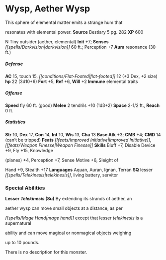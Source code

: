 ﻿---
cssclass: [monsters]

---

# Wysp, Aether Wysp
This sphere of elemental matter emits a strange hum that

resonates with elemental power.
**Source** Bestiary 5 pg. 282
**XP** 600

N Tiny outsider (aether, elemental)
**Init** +7; **Senses** _[[spells/Darkvision|darkvision]]_ 60 ft.; Perception +7
**Aura** resonance (30 ft.)

##### Defense

**AC** 15, touch 15, _[[conditions/Flat-Footed|flat-footed]]_ 12 (+3 Dex, +2 size)
**hp** 22 (3d10+6)
**Fort** +5, **Ref** +6, **Will** +2
**Immune** elemental traits

##### Offense
**Speed** fly 60 ft. (good)
**Melee** 2 tendrils +10 (1d3+2)
**Space** 2-1/2 ft., **Reach** 0 ft.

##### Statistics
**Str** 10, **Dex** 17, **Con** 14, **Int** 10, **Wis** 13, **Cha** 13
**Base Atk** +3; **CMB** +4; **CMD** 14 (can’t be tripped)
**Feats** _[[feats/Improved Initiative|Improved Initiative]]_, _[[feats/Weapon Finesse|Weapon Finesse]]_
**Skills** Bluff +7, Disable Device +9, Fly +15, Knowledge

(planes) +4, Perception +7, Sense Motive +6, Sleight of

Hand +9, Stealth +17
**Languages** Aquan, Auran, Ignan, Terran
**SQ** lesser _[[spells/Telekinesis|telekinesis]]_, living battery, servitor

### Special Abilities

**Lesser _Telekinesis_ (Su)** By extending its strands of aether, an

aether wysp can move small objects at a distance, as per

_[[spells/Mage Hand|mage hand]]_ except that lesser _telekinesis_ is a supernatural

ability and can move magical or nonmagical objects weighing

up to 10 pounds.

There is no description for this monster.